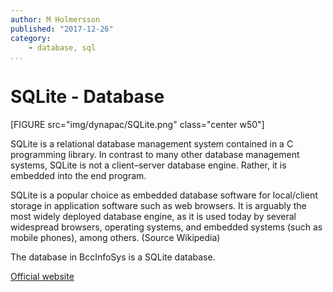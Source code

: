```yaml
---
author: M Holmersson
published: "2017-12-26"
category:
    - database, sql
...
```

SQLite - Database
==================================

[FIGURE src="img/dynapac/SQLite.png" class="center w50"]

SQLite is a relational database management system contained in a C programming library. In contrast to many other database management systems, SQLite is not a client–server database engine. Rather, it is embedded into the end program.

SQLite is a popular choice as embedded database software for local/client storage in application software such as web browsers. It is arguably the most widely deployed database engine, as it is used today by several widespread browsers, operating systems, and embedded systems (such as mobile phones), among others. (Source Wikipedia)

The database in BccInfoSys is a SQLite database.

[Official website](https://sqlite.org/)

